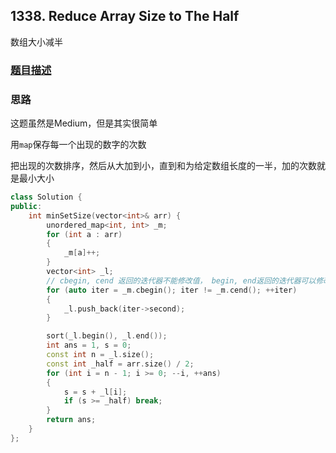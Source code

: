 ## 1338. Reduce Array Size to The Half

数组大小减半

### [题目描述](https://leetcode-cn.com/problems/reduce-array-size-to-the-half/)


### 思路

这题虽然是Medium，但是其实很简单

用`map`保存每一个出现的数字的次数

把出现的次数排序，然后从大加到小，直到和为给定数组长度的一半，加的次数就是最小大小

```c++
class Solution {
public:
    int minSetSize(vector<int>& arr) {
        unordered_map<int, int> _m;
        for (int a : arr)
        {
            _m[a]++;
        }
        vector<int> _l;
        // cbegin, cend 返回的迭代器不能修改值， begin, end返回的迭代器可以修改值
        for (auto iter = _m.cbegin(); iter != _m.cend(); ++iter)
        {
            _l.push_back(iter->second);
        }

        sort(_l.begin(), _l.end());
        int ans = 1, s = 0;
        const int n = _l.size();
        const int _half = arr.size() / 2;
        for (int i = n - 1; i >= 0; --i, ++ans)
        {
            s = s + _l[i];
            if (s >= _half) break;
        }
        return ans;
    }
};
```
